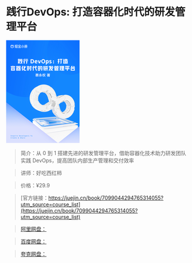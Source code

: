 # 践行DevOps: 打造容器化时代的研发管理平台

![img](../../assets/20adc019a571454db8a782a2e0289e0d~tplv-k3u1fbpfcp-no-mark_280_280_200_280.png)

> 简介：从 0 到 1 搭建先进的研发管理平台，借助容器化技术助力研发团队实践 DevOps，提高团队内部生产管理和交付效率

> 讲师：好吃西红柿

> 价格：¥29.9

> [官方链接：https://juejin.cn/book/7099044294765314055?utm_source=course_list](https://juejin.cn/book/7099044294765314055?utm_source=course_list)

> [阿里网盘：]()

> [百度网盘：]()

> [夸克网盘：]()

